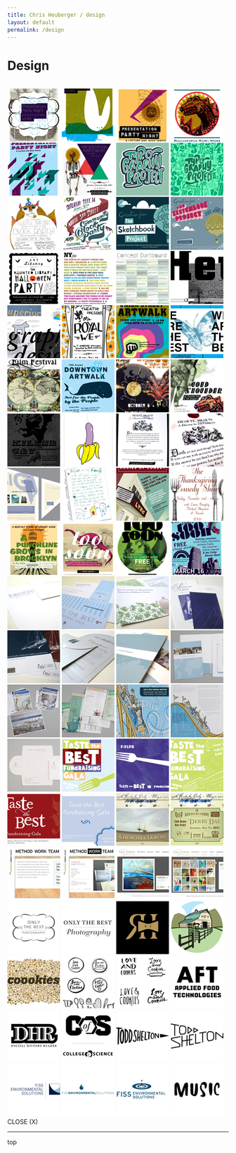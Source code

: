 ```yaml
---
title: Chris Heuberger / design
layout: default
permalink: /design
---
```


<div class="main-content">

  <h1 class="all-caps">Design</h1>
  <br>
  <div class="grid">
    <img src="assets/img/design/ppn1.jpg">
    <img src="assets/img/design/ppn2.jpg">
    <img src="assets/img/design/ppn3.jpg">
    <img src="assets/img/design/ppn4.jpg">
    <img src="assets/img/design/ppn5.jpg">
    <img src="assets/img/design/ppn-poster.jpg">
    <img src="assets/img/design/type-project1.jpg">
    <img src="assets/img/design/type-project2.jpg">
    <img src="assets/img/design/blockpartyflyer.jpg">
    <img src="assets/img/design/blockpartyflyer2.jpg">
    <img src="assets/img/design/sbp-poster1.jpg">
    <img src="assets/img/design/sbp-poster2.jpg">
    <img src="assets/img/design/halloween-flyer.jpg">
    <img src="assets/img/design/nyfile.jpg">
    <img src="assets/img/design/concept-dartboard.jpg">
    <img src="assets/img/design/insert-sample1.jpg">
    <img src="assets/img/design/insert-sample2.jpg">
    <img src="assets/img/design/poster-royal-we.jpg">
    <img src="assets/img/design/poster-union-artwalk.jpg">
    <img src="assets/img/design/poster-we-are-best.jpg">
    <img src="assets/img/design/poster-west-egg.jpg">
    <img src="assets/img/design/poster-whale.jpg">
    <img src="assets/img/design/fruitcake-bazooka.jpg">
    <img src="assets/img/design/gold-shoulder.jpg">
    <img src="assets/img/design/killer-cat.jpg">
    <img src="assets/img/design/banana-poster.jpg">
    <img src="assets/img/design/img_7362.jpg">
    <img src="assets/img/design/img_7363.jpg">
    <img src="assets/img/design/aiga.jpg">
    <img src="assets/img/design/aiga2.jpg">
    <img src="assets/img/design/lp-flyer2.jpg">
    <img src="assets/img/design/lp-flyer1.jpg">
    <img src="assets/img/design/lp-flyer3.jpg">
    <img src="assets/img/design/lp-flyer4.jpg">
    <img src="assets/img/design/lp-flyer6.jpg">
    <img src="assets/img/design/lp-flyer8.jpg">
    <img src="assets/img/design/img_7274.jpg">
    <img src="assets/img/design/img_7284.jpg">
    <img src="assets/img/design/img_7292.jpg">
    <img src="assets/img/design/img_7299.jpg">
    <img src="assets/img/design/img_7308.jpg">
    <img src="assets/img/design/img_7290.jpg">
    <img src="assets/img/design/img_7307.jpg">
    <img src="assets/img/design/abt.jpg">
    <img src="assets/img/design/aacc.jpg">
    <img src="assets/img/design/acc.jpg">
    <img src="assets/img/design/acc2.jpg">
    <img src="assets/img/design/acc3.jpg">
    <img src="assets/img/design/lv.jpg">
    <img src="assets/img/design/mlk2.jpg">
    <img src="assets/img/design/mlk3.jpg">
    <img src="assets/img/design/mlk4.jpg">
    <img src="assets/img/design/mlk5.jpg">
    <img src="assets/img/design/mlk7.jpg">
    <img src="assets/img/design/derby1.jpg">
    <img src="assets/img/design/derby2.jpg">
    <img src="assets/img/design/mdg-home.jpg">
    <img src="assets/img/design/mdg-sample.jpg">
    <img src="assets/img/design/ht-home.jpg">
    <img src="assets/img/design/ht-series.jpg">
    <img src="assets/img/design/otb-logo1.jpg">
    <img src="assets/img/design/otb-logo2.jpg">
    <img src="assets/img/design/rh-logo.jpg">
    <img src="assets/img/design/ranch-logo.jpg">
    <img src="assets/img/design/coookies.jpg">
    <img src="assets/img/design/cookielogo1.jpg">
    <img src="assets/img/design/cookielogo2.jpg">
    <img src="assets/img/design/logo2.jpg">
    <img src="assets/img/design/logo3.jpg">
    <img src="assets/img/design/logo4.jpg">
    <img src="assets/img/design/ts-logo1.jpg">
    <img src="assets/img/design/ts-logo2.jpg">
    <img src="assets/img/design/fiss-logo4.jpg">
    <img src="assets/img/design/fiss-logo1.jpg">
    <img src="assets/img/design/fiss-logo2.jpg">
    <img src="assets/img/design/bmz-lettering-2.jpg">
  </div>
  <div class="popup">
    <span class="close all-caps">CLOSE (X)</span>
    <img class="large" src="">
    <div class="explainer"></div>
  </div>

  <div class="shorten"><hr></div>
  <p class="top">top</p>

</div> <!-- .main-content -->
